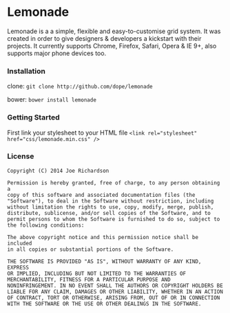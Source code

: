 # Lemonade

Lemonade is a a simple, flexible and easy-to-customise grid system. It was created in order to give designers & developers a kickstart with their projects. It currently supports Chrome, Firefox, Safari, Opera & IE 9+, also supports major phone devices too.

### Installation
clone: ```git clone http://github.com/dope/lemonade```

bower: ```bower install lemonade```


### Getting Started
First link your stylesheet to your HTML file
```<link rel="stylesheet" href="css/lemonade.min.css" />```


### License
```
Copyright (C) 2014 Joe Richardson

Permission is hereby granted, free of charge, to any person obtaining a
copy of this software and associated documentation files (the
"Software"), to deal in the Software without restriction, including
without limitation the rights to use, copy, modify, merge, publish,
distribute, sublicense, and/or sell copies of the Software, and to
permit persons to whom the Software is furnished to do so, subject to
the following conditions:

The above copyright notice and this permission notice shall be included
in all copies or substantial portions of the Software.

THE SOFTWARE IS PROVIDED "AS IS", WITHOUT WARRANTY OF ANY KIND, EXPRESS
OR IMPLIED, INCLUDING BUT NOT LIMITED TO THE WARRANTIES OF
MERCHANTABILITY, FITNESS FOR A PARTICULAR PURPOSE AND
NONINFRINGEMENT. IN NO EVENT SHALL THE AUTHORS OR COPYRIGHT HOLDERS BE
LIABLE FOR ANY CLAIM, DAMAGES OR OTHER LIABILITY, WHETHER IN AN ACTION
OF CONTRACT, TORT OR OTHERWISE, ARISING FROM, OUT OF OR IN CONNECTION
WITH THE SOFTWARE OR THE USE OR OTHER DEALINGS IN THE SOFTWARE.
```
